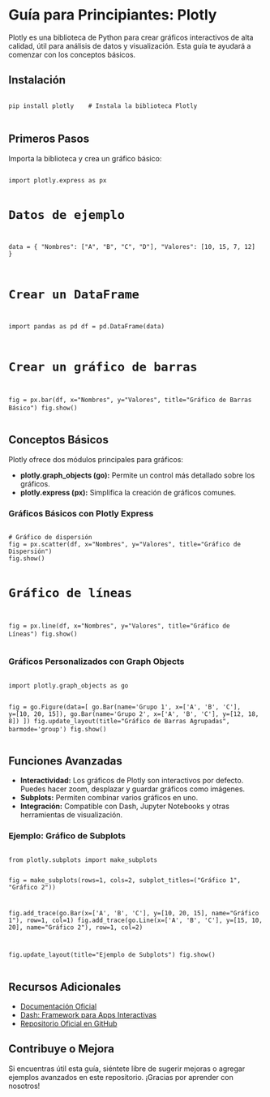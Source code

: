 <h1>Guía para Principiantes: Plotly</h1>

<p>Plotly es una biblioteca de Python para crear gráficos interactivos de alta calidad, útil para análisis de datos y visualización. Esta guía te ayudará a comenzar con los conceptos básicos.</p>

<h2>Instalación</h2>
<pre>
<code>
pip install plotly    # Instala la biblioteca Plotly
</code>
</pre>

<h2>Primeros Pasos</h2>
<p>Importa la biblioteca y crea un gráfico básico:</p>
<pre>
<code>
import plotly.express as px

# Datos de ejemplo
data = {
    "Nombres": ["A", "B", "C", "D"],
    "Valores": [10, 15, 7, 12]
}

# Crear un DataFrame
import pandas as pd
df = pd.DataFrame(data)

# Crear un gráfico de barras
fig = px.bar(df, x="Nombres", y="Valores", title="Gráfico de Barras Básico")
fig.show()
</code>
</pre>

<h2>Conceptos Básicos</h2>
<p>Plotly ofrece dos módulos principales para gráficos:</p>

<ul>
  <li><strong>plotly.graph_objects (go):</strong> Permite un control más detallado sobre los gráficos.</li>
  <li><strong>plotly.express (px):</strong> Simplifica la creación de gráficos comunes.</li>
</ul>

<h3>Gráficos Básicos con Plotly Express</h3>
<pre>
<code>
# Gráfico de dispersión
fig = px.scatter(df, x="Nombres", y="Valores", title="Gráfico de Dispersión")
fig.show()

# Gráfico de líneas
fig = px.line(df, x="Nombres", y="Valores", title="Gráfico de Líneas")
fig.show()
</code>
</pre>

<h3>Gráficos Personalizados con Graph Objects</h3>
<pre>
<code>
import plotly.graph_objects as go

fig = go.Figure(data=[
    go.Bar(name='Grupo 1', x=['A', 'B', 'C'], y=[10, 20, 15]),
    go.Bar(name='Grupo 2', x=['A', 'B', 'C'], y=[12, 18, 8])
])
fig.update_layout(title="Gráfico de Barras Agrupadas", barmode='group')
fig.show()
</code>
</pre>

<h2>Funciones Avanzadas</h2>
<ul>
  <li><strong>Interactividad:</strong> Los gráficos de Plotly son interactivos por defecto. Puedes hacer zoom, desplazar y guardar gráficos como imágenes.</li>
  <li><strong>Subplots:</strong> Permiten combinar varios gráficos en uno.</li>
  <li><strong>Integración:</strong> Compatible con Dash, Jupyter Notebooks y otras herramientas de visualización.</li>
</ul>

<h3>Ejemplo: Gráfico de Subplots</h3>
<pre>
<code>
from plotly.subplots import make_subplots

fig = make_subplots(rows=1, cols=2, subplot_titles=("Gráfico 1", "Gráfico 2"))

fig.add_trace(go.Bar(x=['A', 'B', 'C'], y=[10, 20, 15], name="Gráfico 1"), row=1, col=1)
fig.add_trace(go.Line(x=['A', 'B', 'C'], y=[15, 10, 20], name="Gráfico 2"), row=1, col=2)

fig.update_layout(title="Ejemplo de Subplots")
fig.show()
</code>
</pre>

<h2>Recursos Adicionales</h2>
<ul>
  <li><a href="https://plotly.com/python/">Documentación Oficial</a></li>
  <li><a href="https://dash.plotly.com/">Dash: Framework para Apps Interactivas</a></li>
  <li><a href="https://github.com/plotly/">Repositorio Oficial en GitHub</a></li>
</ul>

<h2>Contribuye o Mejora</h2>
<p>Si encuentras útil esta guía, siéntete libre de sugerir mejoras o agregar ejemplos avanzados en este repositorio. ¡Gracias por aprender con nosotros!</p>
